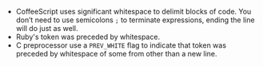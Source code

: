 - CoffeeScript uses significant whitespace to delimit blocks of code. You don’t need to use semicolons `;` to terminate expressions, ending the line will do just as well.
- Ruby's token was preceded by whitespace.
- C preprocessor use a `PREV_WHITE` flag to indicate that token was preceded by whitespace of some from other than a new line.